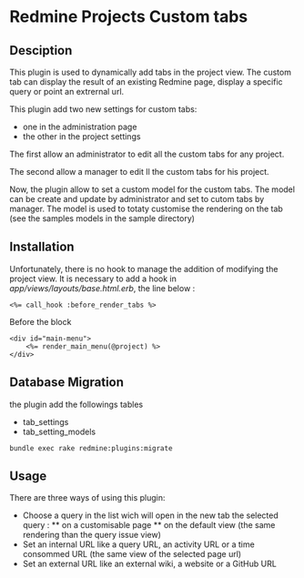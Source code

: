 Redmine Projects Custom tabs
=========================================

Desciption
------------
This plugin is used to dynamically add tabs in the project view.
The custom tab can display the result of an existing Redmine page, display a specific query or point an extrernal url.

This plugin add two new settings for custom tabs:
* one in the administration page
* the other in the project settings

The first allow an administrator to edit all the custom tabs for any project.

The second allow a manager to edit ll the custom tabs for his project.

Now, the plugin allow to set a custom model for the custom tabs.
The model can be create and update by administrator and set to cutom tabs by manager.
The model is used to totaty customise the rendering on the tab (see the samples models in the sample directory)

Installation
------------
Unfortunately, there is no hook to manage the addition of modifying the project view.
It is necessary to add a hook in  *app/views/layouts/base.html.erb*, the line below :

```
<%= call_hook :before_render_tabs %>
```

Before the block

```
<div id="main-menu">
    <%= render_main_menu(@project) %>
</div>
```

Database Migration
------------

the plugin add the followings tables
* tab_settings
* tab_setting_models

```
bundle exec rake redmine:plugins:migrate
```


Usage
------------

There are three ways of using this plugin:
* Choose a query in the list wich will open in the new tab the selected query :
** on a customisable page
** on the default view (the same rendering than the query issue view)
* Set an internal URL like a query URL, an activity URL or a time consommed URL (the same view of the selected page url)
* Set an external URL like an external wiki, a website or a GitHub URL